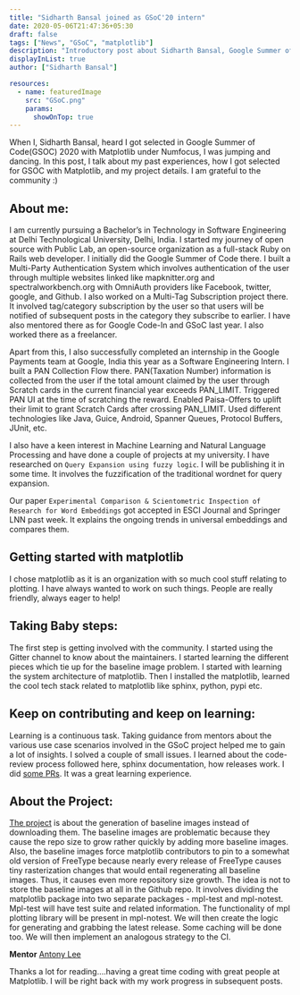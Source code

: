 ```yaml
---
title: "Sidharth Bansal joined as GSoC'20 intern"
date: 2020-05-06T21:47:36+05:30
draft: false
tags: ["News", "GSoC", "matplotlib"]
description: "Introductory post about Sidharth Bansal, Google Summer of Code 2020 Intern for Baseline Image Problem Project under Numfocus"
displayInList: true
author: ["Sidharth Bansal"]

resources:
  - name: featuredImage
    src: "GSoC.png"
    params:
      showOnTop: true
---
```


When I, Sidharth Bansal, heard I got selected in Google Summer of Code(GSOC) 2020 with Matplotlib under Numfocus, I was jumping and dancing. In this post, I talk about my past experiences, how I got selected for GSOC with Matplotlib, and my project details.
I am grateful to the community :)

## About me:

I am currently pursuing a Bachelor’s in Technology in Software Engineering at Delhi Technological University, Delhi, India. I started my journey of open source with Public Lab, an open-source organization as a full-stack Ruby on Rails web developer. I initially did the Google Summer of Code there. I built a Multi-Party Authentication System which involves authentication of the user through multiple websites linked like mapknitter.org and spectralworkbench.org with OmniAuth providers like Facebook, twitter, google, and Github. I also worked on a Multi-Tag Subscription project there. It involved tag/category subscription by the user so that users will be notified of subsequent posts in the category they subscribe to earlier. I have also mentored there as for Google Code-In and GSoC last year. I also worked there as a freelancer.

Apart from this, I also successfully completed an internship in the Google Payments team at Google, India this year as a Software Engineering Intern. I built a PAN Collection Flow there. PAN(Taxation Number) information is collected from the user if the total amount claimed by the user through Scratch cards in the current financial year exceeds PAN_LIMIT. Triggered PAN UI at the time of scratching the reward. Enabled Paisa-Offers to uplift their limit to grant Scratch Cards after crossing PAN_LIMIT. Used different technologies like Java, Guice, Android, Spanner Queues, Protocol Buffers, JUnit, etc.

I also have a keen interest in Machine Learning and Natural Language Processing and have done a couple of projects at my university. I have researched on `Query Expansion using fuzzy logic`. I will be publishing it in some time. It involves the fuzzification of the traditional wordnet for query expansion.

Our paper `Experimental Comparison & Scientometric Inspection of Research for Word Embeddings` got accepted in ESCI Journal and Springer LNN past week. It explains the ongoing trends in universal embeddings and compares them.

## Getting started with matplotlib

I chose matplotlib as it is an organization with so much cool stuff relating to plotting. I have always wanted to work on such things. People are really friendly, always eager to help!

## Taking Baby steps:

The first step is getting involved with the community. I started using the Gitter channel to know about the maintainers. I started learning the different pieces which tie up for the baseline image problem. I started with learning the system architecture of matplotlib. Then I installed the matplotlib, learned the cool tech stack related to matplotlib like sphinx, python, pypi etc.

## Keep on contributing and keep on learning:

Learning is a continuous task. Taking guidance from mentors about the various use case scenarios involved in the GSoC project helped me to gain a lot of insights. I solved a couple of small issues. I learned about the code-review process followed here, sphinx documentation, how releases work. I did [some PRs](https://github.com/matplotlib/matplotlib/pulls?q=is%3Apr+author%3ASidharthBansal+is%3Aclosed). It was a great learning experience.

## About the Project:

[The project](https://github.com/matplotlib/matplotlib/issues/16447) is about the generation of baseline images instead of downloading them. The baseline images are problematic because they cause the repo size to grow rather quickly by adding more baseline images. Also, the baseline images force matplotlib contributors to pin to a somewhat old version of FreeType because nearly every release of FreeType causes tiny rasterization changes that would entail regenerating all baseline images. Thus, it causes even more repository size growth.
The idea is not to store the baseline images at all in the Github repo. It involves dividing the matplotlib package into two separate packages - mpl-test and mpl-notest. Mpl-test will have test suite and related information. The functionality of mpl plotting library will be present in mpl-notest. We will then create the logic for generating and grabbing the latest release. Some caching will be done too. We will then implement an analogous strategy to the CI.

**Mentor** [Antony Lee](https://github.com/anntzer)

Thanks a lot for reading….having a great time coding with great people at Matplotlib. I will be right back with my work progress in subsequent posts.
